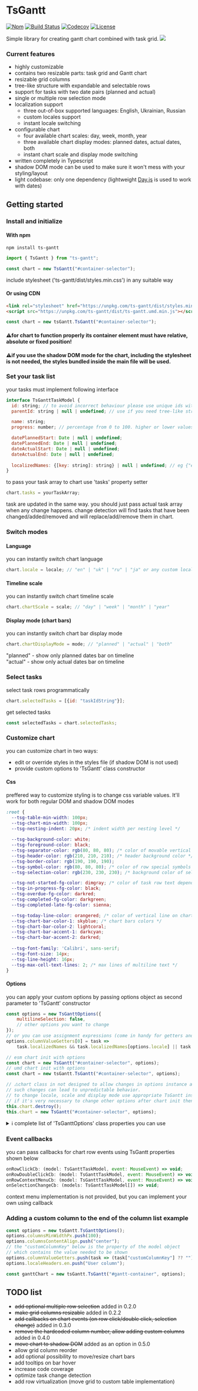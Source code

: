 # TsGantt
<p align="left">
    <a href="https://www.npmjs.com/package/ts-gantt"><img
            src="https://img.shields.io/npm/v/ts-gantt" alt="Npm"></a>
    <a href="https://circleci.com/gh/yermolim/ts-gantt"><img
            src="https://circleci.com/gh/yermolim/ts-gantt.svg?style=shield" alt="Build Status"></a>
    <a href="https://codecov.io/gh/yermolim/ts-gantt"><img
            src="https://img.shields.io/codecov/c/github/yermolim/ts-gantt/master.svg?style=flat-round" alt="Codecov"></a>
    <a href="https://github.com/yermolim/ts-gantt/blob/master/LICENSE"><img
            src="https://img.shields.io/badge/license-MIT-brightgreen.svg?style=flat-round" alt="License"></a>
    <br>
</p>

Simple library for creating gantt chart combined with task grid.
![](demo.gif)

### Current features
<ul>
    <li>highly customizable</li>
    <li>contains two resizable parts: task grid and Gantt chart</li>
    <li>resizable grid columns</li>
    <li>tree-like structure with expandable and selectable rows</li>
    <li>support for tasks with two date pairs (planned and actual)</li>
    <li>single or multiple row selection mode</li>
    <li>localization support
        <ul>
            <li>three out-of-box supported languages: English, Ukrainian, Russian</li>
            <li>custom locales support</li>
            <li>instant locale switching</li>
        </ul>
    </li>
    <li>configurable chart
        <ul>
            <li>four available chart scales: day, week, month, year</li>
            <li>three available chart display modes: planned dates, actual dates, both</li>
            <li>instant chart scale and display mode switching</li>
        </ul>
    </li>
    <li>written completely in Typescript</li>
    <li>shadow DOM mode can be used to make sure it won't mess with your styling/layout</li>
    <li>light codebase: only one dependency (lightweight <a href="https://github.com/iamkun/dayjs">Day.js<a> is used to work with dates)</li>
</ul>
      
      
## Getting started

### Install and initialize
#### With npm
```
npm install ts-gantt
```

```javascript
import { TsGantt } from "ts-gantt";

const chart = new TsGantt("#container-selector");
```
include stylesheet ('ts-gantt/dist/styles.min.css') in any suitable way

#### Or using CDN
```html
<link rel="stylesheet" href="https://unpkg.com/ts-gantt/dist/styles.min.css">
<script src="https://unpkg.com/ts-gantt/dist/ts-gantt.umd.min.js"></script>
```
```javascript
const chart = new tsGantt.TsGantt("#container-selector");
```

#### ⚠️for chart to function properly its container element must have relative, absolute or fixed position!
#### ⚠️if you use the shadow DOM mode for the chart, including the stylesheet is not needed, the styles bundled inside the main file will be used.

### Set your task list
your tasks must implement following interface
```javascript
interface TsGanttTaskModel {
  id: string; // to avoid incorrect behaviour please use unique ids within array
  parentId: string | null | undefined; // use if you need tree-like structure

  name: string;  
  progress: number; // percentage from 0 to 100. higher or lower values will be truncated

  datePlannedStart: Date | null | undefined;
  datePlannedEnd: Date | null | undefined;  
  dateActualStart: Date | null | undefined;
  dateActualEnd: Date | null | undefined;
  
  localizedNames: {[key: string]: string} | null | undefined; // eg {"en": "Name", "uk": "Ім'я", "ru": "Имя"}
}
```
to pass your task array to chart use 'tasks' property setter
```javascript
chart.tasks = yourTaskArray;
```
task are updated in the same way. you should just pass actual task array when any change happens. change detection will find tasks that have been changed/added/removed and will replace/add/remove them in chart.
### Switch modes
#### Language
you can instantly switch chart language
```javascript
chart.locale = locale; // "en" | "uk" | "ru" | "ja" or any custom locale you provided in chart options
```
#### Timeline scale
you can instantly switch chart timeline scale
```javascript
chart.chartScale = scale; // "day" | "week" | "month" | "year"
```
#### Display mode (chart bars)
you can instantly switch chart bar display mode
```javascript
chart.chartDisplayMode = mode; // "planned" | "actual" | "both"
```
"planned" - show only planned dates bar on timeline <br/>
"actual" - show only actual dates bar on timeline 

### Select tasks
select task rows programmatically
```javascript
chart.selectedTasks = [{id: "taskIdString"}];
```
get selected tasks
```javascript
const selectedTasks = chart.selectedTasks;
```

### Customize chart
you can customize chart in two ways: 
<ul>
    <li>edit or override styles in the styles file (if shadow DOM is not used)</li>
    <li>provide custom options to 'TsGantt' class constructor</li>
</ul>

#### Css
preffered way to customize styling is to change css variable values. It'll work for both regular DOM and shadow DOM modes
```css
:root {
  --tsg-table-min-width: 100px;
  --tsg-chart-min-width: 100px;
  --tsg-nesting-indent: 20px; /* indent width per nesting level */
  
  --tsg-background-color: white;
  --tsg-foreground-color: black;
  --tsg-separator-color: rgb(80, 80, 80); /* color of movable vertical line between parts */
  --tsg-header-color: rgb(210, 210, 210); /* header background color */
  --tsg-border-color: rgb(190, 190, 190);
  --tsg-symbol-color: rgb(80, 80, 80); /* color of row special symbols */
  --tsg-selection-color: rgb(230, 230, 230); /* background color of selected row */

  --tsg-not-started-fg-color: dimgray; /* color of task row text depending on task state */
  --tsg-in-progress-fg-color: black;
  --tsg-overdue-fg-color: darkred;
  --tsg-completed-fg-color: darkgreen;
  --tsg-completed-late-fg-color: sienna;

  --tsg-today-line-color: orangered; /* color of vertical line on chart that represents today */  
  --tsg-chart-bar-color-1: skyblue; /* chart bars colors */
  --tsg-chart-bar-color-2: lightcoral;
  --tsg-chart-bar-accent-1: darkcyan;
  --tsg-chart-bar-accent-2: darkred;  
  
  --tsg-font-family: 'Calibri', sans-serif;
  --tsg-font-size: 14px;
  --tsg-line-height: 16px;
  --tsg-max-cell-text-lines: 2; /* max lines of multiline text */
}
```
#### Options
you can apply your custom options by passing options object as second parameter to 'TsGantt' constructor
```javascript
const options = new TsGanttOptions({
    multilineSelection: false,
    // other options you want to change
});
// or you can use assignment expressions (come in handy for getters and formatters that refence options object itself)
options.columnValueGetters[0] = task => 
    task.localizedNames && task.localizedNames[options.locale] || task.name; // value getter implementation for first column

// esm chart init with options
const chart = new TsGantt("#container-selector", options); 
// umd chart init with options
const chart = new tsGantt.TsGantt("#container-selector", options);

// ⚠️chart class in not designed to allow changes in options instance after the chart initialization.
// such changes can lead to unpredictable behavior.
// to change locale, scale and display mode use appropriate TsGantt instance methods.
// if it's very necessary to change other options after chart init then you should destroy old chart instance and create new one.
this.chart.destroy();
this.chart = new TsGantt("#container-selector", options);
```

<details><summary>ℹ️ complete list of 'TsGanttOptions' class properties you can use</summary>
<p>
  
 
```javascript
   // some default values ommited for brevity. you can always see them in 'TsGanttOptions' source code

  useShadowDom = false; // render chart using shadow DOM

  multilineSelection = true; // allow multiple rows to be selected at the same time
  useCtrlKeyForMultilineSelection = false; // enable using ctrl key to select multiple rows

  drawTodayLine = true; // draw a vertical line on chart that represents today  
  highlightRowsDependingOnTaskState = true; // change row text color depending on task state

  separatorWidthPx = 5; // vertical central line width
  headerHeightPx = 90; // lower values are not recommended, but you can still try
  rowHeightPx = 40; // lower values are not recommended, but you can still try
  borderWidthPx = 1;
  barStrokeWidthPx = 2;
  barMarginPx = 2;
  barCornerRadiusPx = 6;

  // special row symbols. you can also use some HTML code
  rowSymbols: TsGanttRowSymbols = {childless: "◆", collapsed: "⬘", expanded: "⬙"};

  chartShowProgress = true; // indicating progress percentage on chart bar using different color
  chartDisplayMode: "planned" | "actual" | "both";
  chartScale: "day" | "week" | "month" | "year";
  
  // optimal spare space on timeline edges in days
  chartDateOffsetDays: {[key: string]: number} = {"day": 14, "week": 60, "month": 240, "year": 730};
  // minimal spare space on timeline edges in days
  // chart timeline is redrawn only when trespassing minimal distance to chart edge to nearest bar
  chartDateOffsetDaysMin: {[key: string]: number} = {"day": 7, "week": 30, "month": 120, "year": 365};
  // width of 1 day on timeline. not recommended to use lower values than default
  chartDayWidthPx: {[key: string]: number} = {"day": 60, "week": 20, "month": 3, "year": 1};

  locale = "en"; // default locale
  localeDecimalSeparator: {[key: string]: string} = {en: ".", uk: ",", ru: ",", ja: "."};
  // you can provide any format strings that are supported by dayjs
  localeDateFormat: {[key: string]: string} = {en: "MM/DD/YYYY", uk: "DD.MM.YYYY", ru: "DD.MM.YYYY", ja: "YYYY/MM/DD"};
  localeFirstWeekDay: {[key: string]: number} = {en: 0, uk: 1, ru: 1, ja: 0}; // Sunday is 0
  localeDateMonths: {[key: string]: string[]}; // array of 12 string values for each locale. eg ["January", "February", ...etc]  
  localeDateDays: {[key: string]: string[]}; // array of 7 string values for each locale. eg ["Sunday", "Monday", ...etc]
  localeDateDaysShort: {[key: string]: string[]}; // array of 7 string values for each locale. eg ["Su", "Mo", ...etc]
  localeDateScale: {[key: string]: string[]}; // array of 3 string values for each locale. eg ["Weeks", "Months", "Years"]
  localeDurationFormatters: {[key: string]: (duration: number) => string}; // duration formatter function for each locale

  // Data columns setup.
  // there are default 8 columns: "Name", "Progress", "Start date planned", "End date planned",
  // "Start date actual", "End date actual", "Duration planned", "Duration actual".
  // You can remove the columns or add your own ones, but you need too make sure to edit all of the following arrays respectively:
  // you should provide a width, an alignment, a value getter, and localized headers.
  // !!!the length of each column-related array should be equal to the columns count!!!
  columnsMinWidthPx: number[]; // array of numeric values, one for each of the columns. 0 to disable column
  columnsContentAlign: ("start" | "center" | "end")[]; // array of values, one for each of the columns
  // default column value getters return localized values by taking into account all the properties assigned above
  // but you can provide your own ones if you need more complex output 
  // returned value is assigned to cell's innerHTML property. so you can use html tags
  columnValueGetters: ((a: TsGanttTask) => string)[]; // array of string value getters for each locale
  // column header locales should be provided for all the locales intended for use
  localeHeaders: {[key: string]: string[]}; // array of string values for each locale
  //
  
  taskComparer: (taskA: TsGanttTask, taskB: TsGanttTask) => number; // you can provide here your custom task comparer
```
</p>
</details>

### Event callbacks
you can pass callbacks for chart row events using TsGantt properties shown below
```javascript
onRowClickCb: (model: TsGanttTaskModel, event: MouseEvent) => void;
onRowDoubleClickCb: (model: TsGanttTaskModel, event: MouseEvent) => void;
onRowContextMenuCb: (model: TsGanttTaskModel, event: MouseEvent) => void;
onSelectionChangeCb: (models: TsGanttTaskModel[]) => void;
```
context menu implementation is not provided, but you can implement your own using callback 

### Adding a custom column to the end of the column list example
```javascript
const options = new tsGantt.TsGanttOptions();
options.columnsMinWidthPx.push(100);
options.columnsContentAlign.push("center");
// the "customColumnKey" below is the property of the model object
// which contains the value needed to be shown
options.columnValueGetters.push(task => (task["customColumnKey"] ?? ""));
options.localeHeaders.en.push("User column");

const ganttChart = new tsGantt.TsGantt("#gantt-container", options);
```

## TODO list
<ul>
    <li><del>add optional multiple row selection</del> added in 0.2.0</li>
    <li><del>make grid columns resizable</del> added in 0.2.2</li>
    <li><del>add callbacks on chart events (on row click/double click, selection change)</del> added in 0.3.0</li>
    <li><del>remove the hardcoded column number, allow adding custom columns</del> added in 0.4.0</li>
    <li><del>move chart to shadow DOM</del> added as an option in 0.5.0</li>
    <li>allow grid column reorder</li>
    <li>add optional possibility to move/resize chart bars</li>
    <li>add tooltips on bar hover</li>
    <li>increase code coverage</li>
    <li>optimize task change detection</li>
    <li>add row virtualization (move grid to custom table implementation)</li>
</ul>

